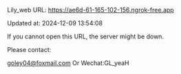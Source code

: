 Lily_web URL: https://ae6d-61-165-102-156.ngrok-free.app

Updated at: 2024-12-09 13:54:08

If you cannot open this URL, the server might be down.

Please contact: 

goley04@foxmail.com Or Wechat:GL_yeaH